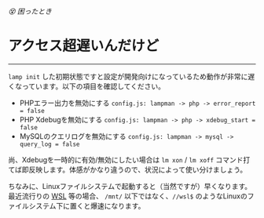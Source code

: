 ###### 😵 困ったとき

# アクセス超遅いんだけど
----------------------------------------------------------------------

`lamp init` した初期状態ですと設定が開発向けになっているため動作が非常に遅くなっています。以下の項目を確認してください。

- PHPエラー出力を無効にする `config.js: lampman -> php -> error_report = false`
- PHP Xdebugを無効にする `config.js: lampman -> php -> xdebug_start = false`
- MySQLのクエリログを無効にする `config.js: lampman -> mysql -> query_log = false`

尚、Xdebugを一時的に有効/無効にしたい場合は `lm xon` / `lm xoff` コマンド打てば即反映します。体感がかなり違うので、状況によって使い分けましょう。

ちなみに、Linuxファイルシステムで起動すると（当然ですが）早くなります。  
最近流行りの <a href="https://docs.microsoft.com/ja-jp/windows/wsl/install-win10" target="_blank">WSL</a> 等の場合、 `/mnt/` 以下ではなく、`//wsl$` のようなLinuxのファイルシステム下に置くと爆速になります。
